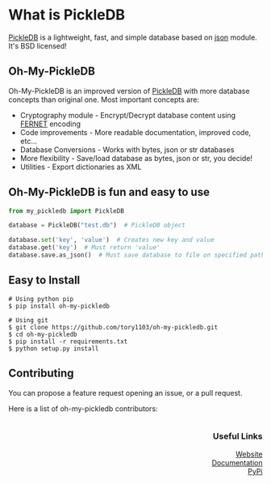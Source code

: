 # What is PickleDB

[PickleDB](https://github.com/patx/pickledb) is a lightweight, fast, and simple database based on
[json](https://docs.python.org/3/library/json.html) module. It's BSD licensed!

## Oh-My-PickleDB

Oh-My-PickleDB is an improved version of [PickleDB](https://github.com/patx/pickledb) with more database concepts than original one. Most important concepts are:

* Cryptography module - Encrypt/Decrypt database content using [FERNET](https://cryptography.io/en/latest/fernet/) encoding
* Code improvements - More readable documentation, improved code, etc...
* Database Conversions - Works with bytes, json or str databases
* More flexibility - Save/load database as bytes, json or str, you decide!
* Utilities - Export dictionaries as XML

## Oh-My-PickleDB is fun and easy to use

```python
from my_pickledb import PickleDB

database = PickleDB("test.db")  # PickleDB object

database.set('key', 'value')  # Creates new key and value
database.get('key')  # Must return 'value'
database.save.as_json()  # Must save database to file on specified path
```

## Easy to Install

```shell
# Using python pip
$ pip install oh-my-pickledb
```

```shell
# Using git
$ git clone https://github.com/tory1103/oh-my-pickledb.git
$ cd oh-my-pickledb
$ pip install -r requirements.txt
$ python setup.py install
```

## Contributing

You can propose a feature request opening an issue, or a pull request.

Here is a list of oh-my-pickledb contributors:

<a href="https://github.com/tory1103/oh-my-pickledb/graphs/contributors">
<img src="https://contributors-img.web.app/image?repo=tory1103/oh-my-pickledb"  alt=""/>
</a>

<h3 align="right">Useful Links</h3>
<p align="right">
<a href="https://tory1103.github.io/oh-my-pickledb/">
Website<br>
</a>
<a href="https://tory1103.github.io/oh-my-pickledb/docs.html">
Documentation<br>
</a>
<a href="https://pypi.org/project/oh-my-pickledb/">
PyPi<br>
</a>

</p>
